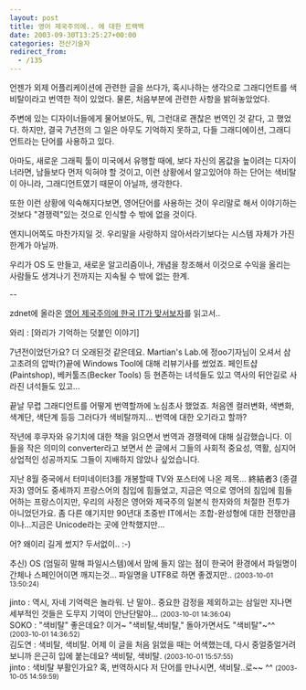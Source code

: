 ```yaml
---
layout: post
title: 영어 제국주의에.. 에 대한 트랙백
date: 2003-09-30T13:25:27+00:00
categories: 전산기술자
redirect_from:
  - /135
---
```


언젠가 외제 어플리케이션에 관련한 글을 쓰다가, 혹시나하는 생각으로 그래디언트를 색비탈이라고 번역한 적이 있었다. 물론, 처음부분에 관련한 사항을 밝혀놓았었다.

주변에 있는 디자이너들에게 물어보아도, 뭐, 그런대로 괜찮은 번역인 것 같다, 고 했었다. 하지만, 결국 7년전의 그 일은 아무도 기억하지 못하고, 다들 그래디에이션, 그래디언트라는 단어를 사용하고 있다.

아마도, 새로운 그래픽 툴이 미국에서 유행할 때에, 보다 자신의 몸값을 높이려는 디자이너라면, 남들보다 먼저 익혀야 할 것이고, 이런 상황에서 알고있어야 하는 단어는 색비탈이 아니라, 그래디언트였기 때문이 아닐까, 생각한다.

또한 이런 상황에 익숙해지다보면, 영어단어를 사용하는 것이 우리말로 해서 이야기하는 것보다 "경쟁력"있는 것으로 인식할 수 밖에 없을 것이다.

엔지니어쪽도 마찬가지일 것. 우리말을 사랑하지 않아서라기보다는 시스템 자체가 가진 한계가 아닐까.

우리가 OS 도 만들고, 새로운 알고리즘이나, 개념을 창조해서 이것으로 수익을 올리는 사람들도 생겨나기 전까지는 지속될 수 밖에 없는 한계.

--

zdnet에 올라온 <a href="http://www.zdnet.co.kr/anchordesk/todays/ych/article.jsp?id=64462&amp;forum=1">영어 제국주의에 한국 IT가 맞서보자</a>를 읽고서..
<div id=comments>
<div class=comment>
<!--- cmt:281 --->
<!--- mail: --->
<!--- parent:0 --->
와리 : 
[와리가 기억하는 덧붙인 이야기]

7년전이었던가요? 더 오래된것 같은데요.
Martian's Lab.에 정oo기자님이 오셔서 삼고초려의 압박(?)끝에 Windows Tool에 대해 리뷰기사를 썼었죠.
페인트샵(Paintshop), 베커툴즈(Becker Tools) 등 현존하는 녀석들도 있고 역사의 뒤안길로 사라진 녀석들도 있고...

끝날 무렵 그래디언트를 어떻게 번역할까에 노심초사 했었죠. 처음엔 컬러변화, 색변화, 색계단, 색단계 등등 그러다가 색비탈까지...
번역에 대한 오기라고 할까?

작년에 후쿠자와 유기치에 대한 책을 읽으면서 번역과 경쟁력에 대해 실감했습니다.
이 들을 작은 의미의 converter라고 보면서 쓴 글에서 그들의 사회적 중요성, 역활, 심지어 상업적인 성공까지도 그들이 지배하지 않았나 싶었습니다.

지난 8월 중국에서 터미네이터3를 개봉할때 TV와 포스터에 나온 제목... 終結者3 (종결자3)
영어도 중세까지 프랑스어의 침입에 힘들었고, 지금은 역으로 영어의 침입에 힘들어하는 프랑스이지만, 우리의 사정은 영어와 제국주의 일본식 한자와의 처절한 전투가 아니었던가요.
좀 다른 얘기지만 90년대 초중반 IT에서는 조합-완성형에 대한 전쟁만큼이나...지금은 Unicode라는 곳에 안착했지만... 

어? 왜이리 길게 썼지? 두서없이.. :-)

추신) OS (엄밀히 말해 파일시스템)에서 맘에 들지 않는 점이 한국어 환경에서 파일명이 간체나 스페인어이면 깨지는것... 파일명을 UTF8로 하면 좋겠지만..
 <small>(2003-10-01 13:50:24)</small>
</div>
<div class=comment>
<!--- cmt:282 --->
<!--- mail: --->
<!--- parent:0 --->
jinto : 
역시, 자네 기억력은 놀라워.
난 말야.. 중요한 감정을 제외하고는 삼일만 지나면 세부적인 것들은 도무지 기억이 안난단말야...
 <small>(2003-10-01 14:36:04)</small>
</div>
<div class=comment>
<!--- cmt:283 --->
<!--- mail: --->
<!--- parent:0 --->
SOKO : 
"색비탈" 좋은데요? 이거~
"색비탈,색비탈," 돌아가면서도 "색비탈"~^^
 <small>(2003-10-01 14:36:52)</small>
</div>
<div class=comment>
<!--- cmt:284 --->
<!--- mail: --->
<!--- parent:0 --->
김도연 : 
색비탈, 색비탈. 어제 이 글을 처음 읽었을 때는 어색했는데, 다시 중얼중얼거려보니까 은근히 입에 붙는데요? 색비탈, 색비탈.
 <small>(2003-10-01 15:57:55)</small>
</div>
<div class=comment>
<!--- cmt:285 --->
<!--- mail: --->
<!--- parent:0 --->
jinto : 
색비탈 부활인가요?
혹, 번역하시다 저 단어를 만나시면, 색비탈..로~~ ^^
 <small>(2003-10-05 14:59:59)</small>
</div>
</div>
